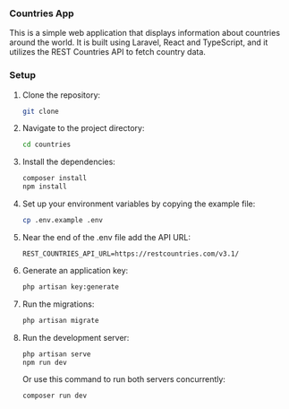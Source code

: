 ### Countries App

This is a simple web application that displays information about countries around the world. It is built using Laravel, React and TypeScript, and it utilizes the REST Countries API to fetch country data.

### Setup

1. Clone the repository:
    ```bash
    git clone
    ```
2. Navigate to the project directory:
    ```bash
    cd countries
    ```
3. Install the dependencies:

    ```bash
    composer install
    npm install
    ```

4. Set up your environment variables by copying the example file:

    ```bash
    cp .env.example .env

    ```

5. Near the end of the .env file add the API URL:

    ```
    REST_COUNTRIES_API_URL=https://restcountries.com/v3.1/
    ```

6. Generate an application key:

    ```bash
    php artisan key:generate
    ```

7. Run the migrations:

    ```bash
    php artisan migrate
    ```

8. Run the development server:
    ```bash
    php artisan serve
    npm run dev
    ```
    Or use this command to run both servers concurrently:
    ```bash
    composer run dev
    ```
